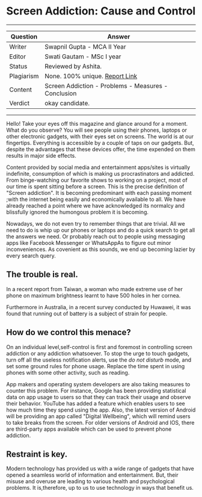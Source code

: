 # Screen Addiction: Cause and Control

---

| Question   | Answer                                                                        |
| ---------- | ----------------------------------------------------------------------------- |
| Writer     | Swapnil Gupta - MCA II Year                                                   |
| Editor     | Swati Gautam - MSc I year                                                     |
| Status     | Reviewed by Ashita.                                                           |
| Plagiarism | None. 100% unique. [Report Link](./plag-reports/plag-screen-addiction-v1.pdf) |
| Content    | Screen Addiction - Problems - Measures - Conclusion                           |
| Verdict    | okay candidate.                                                                |

---

Hello! Take your eyes off this magazine and glance around for a moment. What do you observe? You will see people using their phones, laptops or other electronic gadgets, with their eyes set on screens. The world is at our fingertips. Everything is accessible by a couple of taps on our gadgets. But, despite the advantages that these devices offer, the time expended on them results in major side effects.

Content provided by social media and entertainment apps/sites is virtually  indefinite, consumption of which is making us procrastinators and addicted.
 From binge-watching our favorite shows to working on a project, most of our time is spent sitting before a screen. This is the precise definition of "Screen addiction".  It is becoming predominant with each passing moment ;with the internet being easily and economically available to all. We have already reached a point where we have acknowledged its normalcy and blissfully ignored the humongous problem it is becoming.

Nowadays, we do not even try to remember things that are trivial. All we need to do is whip up our phones or laptops and do a quick search to get all the answers we need. Or probably reach out to people using messaging apps like Facebook Messenger or WhatsAppAs to figure out minor inconveniences.
As covenient as this sounds, we end up becoming lazier by every search query.


## The trouble is real.
In a recent report from Taiwan, a woman who made extreme use of her phone on maximum brightness learnt to have 500 holes in her cornea.

Furthermore in Australia, in a recent survey conducted by Huwawei, it was found that running out of battery is a subject of strain for people.

## How do we control this menace?
On an individual level,self-control is first and foremost in controlling screen addiction or any addiction whatsoever. To stop the urge to touch gadgets, turn off all the useless notification alerts, use the _do not disturb_ mode, and set some ground rules for phone usage. Replace the time spent in using phones with some other activity, such as reading.


App makers and operating system developers are also taking measures to counter this problem.
For instance, Google has been providing statistical data on app usage to users so that they can track their usage and observe their behavior.
YouTube has added a feature which enables users to see how much time they spend using the app. Also, the latest version of Android will be providing an app called "Digital Wellbeing", which will remind users to take breaks from the screen. For older versions of Android and IOS, there are third-party apps available which can be used to prevent phone addiction. 

## Restraint is key.
Modern technology has provided us with a wide range of gadgets that have opened a seamless world of information and entertainment. But, their misuse and overuse are leading to various health and psychological problems. It is,therefore, up to us to use technology in ways that benefit us.
